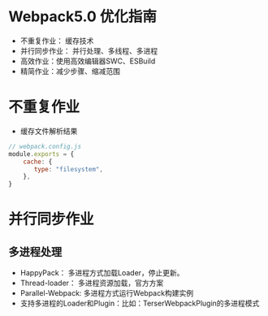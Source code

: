# Webpack5.0 优化指南
- 不重复作业： 缓存技术
- 并行同步作业： 并行处理、多线程、多进程
- 高效作业：使用高效编辑器SWC、ESBuild
- 精简作业：减少步骤、缩减范围

# 不重复作业
- 缓存文件解析结果
```js
// webpack.config.js
module.exports = {
    cache: {
       type: "filesystem",
    },
}
```

# 并行同步作业
## 多进程处理
- HappyPack： 多进程方式加载Loader，停止更新。
- Thread-loader： 多进程资源加载，官方方案
- Parallel-Webpack: 多进程方式运行Webpack构建实例
- 支持多进程的Loader和Plugin：比如：TerserWebpackPlugin的多进程模式

